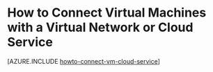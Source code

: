 <properties 
	pageTitle="Connect virtual machines in an Azure cloud service" 
	description="Learn to connect a virtual machine to an Azure cloud service." 
	services="virtual-machines" 
	documentationCenter="" 
	authors="KBDAzure" 
	manager="timlt" 
	editor=""/>

<tags 
	ms.service="virtual-machines" 
	ms.workload="infrastructure-services" 
	ms.tgt_pltfrm="vm-multiple" 
	ms.devlang="na" 
	ms.topic="article" 
	ms.date="05/28/2015" 
	ms.author="kathydav"/>


# How to Connect Virtual Machines with a Virtual Network or Cloud Service

[AZURE.INCLUDE [howto-connect-vm-cloud-service](../includes/howto-connect-vm-cloud-service.md)]
